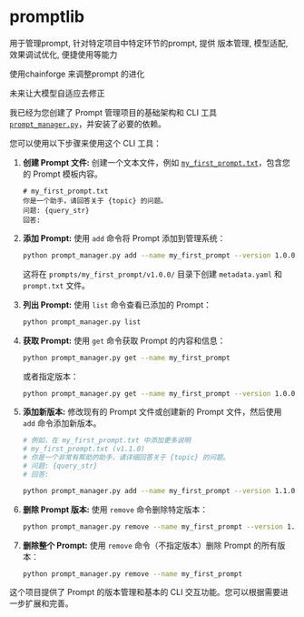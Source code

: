 # promptlib
用于管理prompt, 针对特定项目中特定环节的prompt, 提供 版本管理, 模型适配, 效果调试优化, 便捷使用等能力

使用chainforge 来调整prompt 的进化

未来让大模型自适应去修正

我已经为您创建了 Prompt 管理项目的基础架构和 CLI 工具 [`prompt_manager.py`](prompt_manager.py)，并安装了必要的依赖。

您可以使用以下步骤来使用这个 CLI 工具：

1.  **创建 Prompt 文件:** 创建一个文本文件，例如 [`my_first_prompt.txt`](my_first_prompt.txt)，包含您的 Prompt 模板内容。

    ```
    # my_first_prompt.txt
    你是一个助手，请回答关于 {topic} 的问题。
    问题: {query_str}
    回答:
    ```

2.  **添加 Prompt:** 使用 `add` 命令将 Prompt 添加到管理系统：

    ```bash
    python prompt_manager.py add --name my_first_prompt --version 1.0.0 --description "我的第一个测试 Prompt" --file my_first_prompt.txt --base-class PromptTemplate
    ```

    这将在 `prompts/my_first_prompt/v1.0.0/` 目录下创建 `metadata.yaml` 和 `prompt.txt` 文件。

3.  **列出 Prompt:** 使用 `list` 命令查看已添加的 Prompt：

    ```bash
    python prompt_manager.py list
    ```

4.  **获取 Prompt:** 使用 `get` 命令获取 Prompt 的内容和信息：

    ```bash
    python prompt_manager.py get --name my_first_prompt
    ```

    或者指定版本：

    ```bash
    python prompt_manager.py get --name my_first_prompt --version 1.0.0
    ```

5.  **添加新版本:** 修改现有的 Prompt 文件或创建新的 Prompt 文件，然后使用 `add` 命令添加新版本。

    ```bash
    # 例如，在 my_first_prompt.txt 中添加更多说明
    # my_first_prompt.txt (v1.1.0)
    # 你是一个非常有帮助的助手，请详细回答关于 {topic} 的问题。
    # 问题: {query_str}
    # 回答:

    python prompt_manager.py add --name my_first_prompt --version 1.1.0 --description "添加更多说明" --file my_first_prompt.txt --base-class PromptTemplate
    ```

6.  **删除 Prompt 版本:** 使用 `remove` 命令删除特定版本：

    ```bash
    python prompt_manager.py remove --name my_first_prompt --version 1.0.0
    ```

7.  **删除整个 Prompt:** 使用 `remove` 命令（不指定版本）删除 Prompt 的所有版本：

    ```bash
    python prompt_manager.py remove --name my_first_prompt
    ```

这个项目提供了 Prompt 的版本管理和基本的 CLI 交互功能。您可以根据需要进一步扩展和完善。